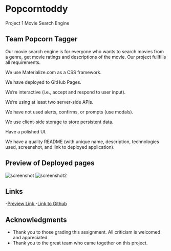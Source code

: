 # Popcorntoddy
Project 1 Movie Search Engine 


## Team Popcorn Tagger


 Our movie search engine is for everyone who wants to search movies from a genre, get movie ratings and descriptions of the movie.
Our project fullfills all requirements.


We use Materialize.com as a CSS framework.

We have deployed to GitHub Pages.

We’re interactive (i.e., accept and respond to user input).

We’re using at least two server-side APIs.

We have not used alerts, confirms, or prompts (use modals).

We use client-side storage to store persistent data.

Have a polished UI.

We have a quality README (with unique name, description, technologies used, screenshot, and link to deployed application).


## Preview of Deployed pages 
![screenshot](https://user-images.githubusercontent.com/71221166/99153925-c17f6680-2660-11eb-91e6-1a2f831bf75e.png)
![screenshot2](https://user-images.githubusercontent.com/71221166/99153926-c2b09380-2660-11eb-9cca-fc3bb9e33b40.png)


## Links
-[Preview Link ](https://orionvtg.github.io/Popcorn-Tagger/)
-[Link to Github](https://github.com/orionvtg/Popcorn-Tagger)

## Acknowledgments
* Thank you to those grading this assignment. All criticism is welcomed and appreciated. 
* Thank you to the great team who came together on this project.


